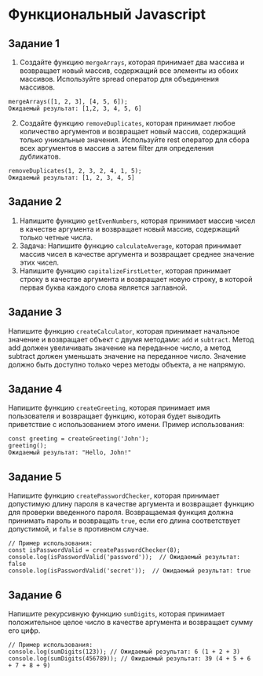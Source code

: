 # Функциональный Javascript

## Задание 1

1. Создайте функцию `mergeArrays`, которая принимает два массива и возвращает новый массив, содержащий все элементы из обоих массивов. Используйте spread оператор для объединения массивов.
```
mergeArrays([1, 2, 3], [4, 5, 6]);  
Ожидаемый результат: [1,2, 3, 4, 5, 6]
```

2. Создайте функцию `removeDuplicates`, которая принимает любое количество аргументов и возвращает новый массив, содержащий только уникальные значения. Используйте rest оператор для сбора всех аргументов в массив а затем filter для определения дубликатов.
```
removeDuplicates(1, 2, 3, 2, 4, 1, 5);
Ожидаемый результат: [1, 2, 3, 4, 5]
```

## Задание 2

1. Напишите функцию `getEvenNumbers`, которая принимает массив чисел в качестве аргумента и возвращает новый массив, содержащий только четные числа.
2. Задача: Напишите функцию `calculateAverage`, которая принимает массив чисел в качестве аргумента и возвращает среднее значение этих чисел.
3. Напишите функцию `capitalizeFirstLetter`, которая принимает строку в качестве аргумента и возвращает новую строку, в которой первая буква каждого слова является заглавной.


## Задание 3

Напишите функцию `createCalculator`, которая принимает начальное значение и возвращает объект с двумя методами: `add` и `subtract`. Метод add должен увеличивать значение на переданное число, а метод subtract должен уменьшать значение на переданное число. Значение должно быть доступно только через методы объекта, а не напрямую.


## Задание 4

Напишите функцию `createGreeting`, которая принимает имя пользователя и возвращает функцию, которая будет выводить приветствие с использованием этого имени.
Пример использования:
```
const greeting = createGreeting('John');
greeting();
Ожидаемый результат: "Hello, John!"
```


## Задание 5

Напишите функцию `createPasswordChecker`, которая принимает допустимую длину пароля в качестве аргумента и возвращает функцию для проверки введенного пароля.
Возвращаемая функция должна принимать пароль и возвращать `true`, если его длина соответствует допустимой, и `false` в противном
случае.
```
// Пример использования:
const isPasswordValid = createPasswordChecker(8);
console.log(isPasswordValid('password'));  // Ожидаемый результат: false
console.log(isPasswordValid('secret'));  // Ожидаемый результат: true
```

## Задание 6

Напишите рекурсивную функцию `sumDigits`, которая принимает положительное целое число в качестве аргумента и возвращает сумму его цифр.
```
// Пример использования:
console.log(sumDigits(123)); // Ожидаемый результат: 6 (1 + 2 + 3)
console.log(sumDigits(456789)); // Ожидаемый результат: 39 (4 + 5 + 6 + 7 + 8 + 9)
```